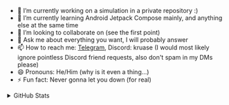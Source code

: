 - 🔭 I’m currently working on a simulation in a private repository :)
- 🌱 I’m currently learning Android Jetpack Compose mainly, and anything else at the same time
- 👯 I’m looking to collaborate on (see the first point)
- 💬 Ask me about everything you want, I will probably answer
- 📫 How to reach me: [Telegram](https://t.me/KruASe), Discord: kruase (I would most likely ignore pointless Discord friend requests, also don't spam in my DMs please)
- 😄 Pronouns: He/Him (why is it even a thing...)
- ⚡ Fun fact: Never gonna let you down (for real)

<details>
  <summary>GitHub Stats</summary>
  <a href="https://github.com/anuraghazra/github-readme-stats">
    <img align="center" src="https://github-readme-stats.kruase.vercel.app/api?username=KruASe76&show_icons=true&theme=monokai">
    <img align="center" src="https://github-readme-stats.kruase.vercel.app/api/top-langs/?username=KruASe76&layout=compact&show_icons=true&theme=monokai&exclude_repo=Clang-VMSH,Python3-VMSH&hide=c%2B%2B,cython,roff,powershell,fortran">
  </a>
</details>
